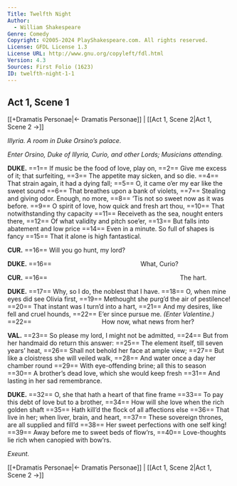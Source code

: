 ```yaml
---
Title: Twelfth Night
Author: 
  - William Shakespeare
Genre: Comedy
Copyright: ©2005-2024 PlayShakespeare.com. All rights reserved.
License: GFDL License 1.3
License URL: http://www.gnu.org/copyleft/fdl.html
Version: 4.3
Sources: First Folio (1623)
ID: twelfth-night-1-1
---
```


## Act 1, Scene 1
[[+Dramatis Personae|← Dramatis Personae]] | [[Act 1, Scene 2|Act 1, Scene 2 →]]

*Illyria. A room in Duke Orsino’s palace.*

*Enter Orsino, Duke of Illyria, Curio, and other Lords; Musicians attending.*

**DUKE.**
==1== If music be the food of love, play on,
==2== Give me excess of it; that surfeiting,
==3== The appetite may sicken, and so die.
==4== That strain again, it had a dying fall;
==5== O, it came o’er my ear like the sweet sound
==6== That breathes upon a bank of violets,
==7== Stealing and giving odor. Enough, no more,
==8== ’Tis not so sweet now as it was before.
==9== O spirit of love, how quick and fresh art thou,
==10== That notwithstanding thy capacity
==11== Receiveth as the sea, nought enters there,
==12== Of what validity and pitch soe’er,
==13== But falls into abatement and low price
==14== Even in a minute. So full of shapes is fancy
==15== That it alone is high fantastical.

**CUR.**
==16== Will you go hunt, my lord?

**DUKE.**
==16==               What, Curio?

**CUR.**
==16==                      The hart.

**DUKE.**
==17== Why, so I do, the noblest that I have.
==18== O, when mine eyes did see Olivia first,
==19== Methought she purg’d the air of pestilence!
==20== That instant was I turn’d into a hart,
==21== And my desires, like fell and cruel hounds,
==22== E’er since pursue me.
*(Enter Valentine.)*
==22==            How now, what news from her?

**VAL.**
==23== So please my lord, I might not be admitted,
==24== But from her handmaid do return this answer:
==25== The element itself, till seven years’ heat,
==26== Shall not behold her face at ample view;
==27== But like a cloistress she will veiled walk,
==28== And water once a day her chamber round
==29== With eye-offending brine; all this to season
==30== A brother’s dead love, which she would keep fresh
==31== And lasting in her sad remembrance.

**DUKE.**
==32== O, she that hath a heart of that fine frame
==33== To pay this debt of love but to a brother,
==34== How will she love when the rich golden shaft
==35== Hath kill’d the flock of all affections else
==36== That live in her; when liver, brain, and heart,
==37== These sovereign thrones, are all supplied and fill’d
==38== Her sweet perfections with one self king!
==39== Away before me to sweet beds of flow’rs,
==40== Love-thoughts lie rich when canopied with bow’rs.

*Exeunt.*

[[+Dramatis Personae|← Dramatis Personae]] | [[Act 1, Scene 2|Act 1, Scene 2 →]]